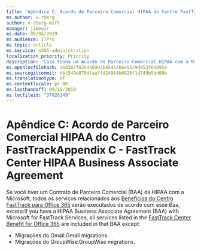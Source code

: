 ```yaml
---
title: 'Apêndice C: Acordo de Parceiro Comercial HIPAA do Centro FastTrack'
ms.author: v-rberg
author: v-rberg-msft
manager: jimmuir
ms.date: 09/04/2019
ms.audience: ITPro
ms.topic: article
ms.service: o365-administration
localization_priority: Priority
description: 'Caso tenha um Acordo de Parceiro Comercial HIPAA com a Microsoft para os serviços do FastTrack, todos os serviços relacionados no Benefícios do Centro FastTrack para Office 365 estarão incluídos neste Acordo, com exceção de:'
ms.openlocfilehash: abd382f82e456993b4545766e55c9d653f649958
ms.sourcegitcommit: dbc549e070dfaaffd24964b6826f1d749b5bd08b
ms.translationtype: HT
ms.contentlocale: pt-BR
ms.lasthandoff: 09/18/2019
ms.locfileid: "37026149"
---
```

# <a name="appendix-c---fasttrack-center-hipaa-business-associate-agreement"></a><span data-ttu-id="3c97b-103">Apêndice C: Acordo de Parceiro Comercial HIPAA do Centro FastTrack</span><span class="sxs-lookup"><span data-stu-id="3c97b-103">Appendix C - FastTrack Center HIPAA Business Associate Agreement</span></span>

<span data-ttu-id="3c97b-104">Se você tiver um Contrato de Parceiro Comercial (BAA) da HIPAA com a Microsoft, todos os serviços relacionados aos [Benefícios do Centro FastTrack para Office 365](O365-fasttrack-benefit-for-office-365.md) serão executados de acordo com esse Baa, exceto:</span><span class="sxs-lookup"><span data-stu-id="3c97b-104">If you have a HIPAA Business Associate Agreement (BAA) with Microsoft for FastTrack Services, all services listed in the [FastTrack Center Benefit for Office 365](O365-fasttrack-benefit-for-office-365.md) are included in that BAA except:</span></span> 
  
- <span data-ttu-id="3c97b-105">Migrações do Gmail.</span><span class="sxs-lookup"><span data-stu-id="3c97b-105">Gmail migrations.</span></span>   
- <span data-ttu-id="3c97b-106">Migrações do GroupWise.</span><span class="sxs-lookup"><span data-stu-id="3c97b-106">GroupWise migrations.</span></span>
    

